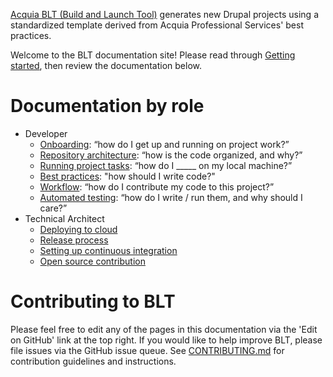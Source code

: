 [Acquia BLT (Build and Launch Tool)](https://github.com/acquia/blt) generates new Drupal projects using a standardized template derived from Acquia Professional Services' best practices.

Welcome to the BLT documentation site! Please read through [Getting started](INSTALL.md), then review the documentation below.

# Documentation by role

* Developer
    * [Onboarding](readme/onboarding.md): “how do I get up and running on project work?”
    * [Repository architecture](readme/repo-architecture.md): “how is the code organized, and why?”
    * [Running project tasks](readme/project-tasks.md): “how do I _____ on my local machine?”
    * [Best practices](readme/best-practices.md): "how should I write code?"
    * [Workflow](readme/dev-workflow.md): “how do I contribute my code to this project?”
    * [Automated testing](readme/testing.md): “how do I write / run them, and why should I care?”
* Technical Architect
    * [Deploying to cloud](readme/deploy.md)
    * [Release process](readme/release-process.md)
    * [Setting up continuous integration](readme/ci.md)
    * [Open source contribution](readme/os-contribution.md)

# Contributing to BLT

Please feel free to edit any of the pages in this documentation via the 'Edit on GitHub' link at the top right. If you would like to help improve BLT, please file issues via the GitHub issue queue. See [CONTRIBUTING.md](CONTRIBUTING.md) for contribution guidelines and instructions.
